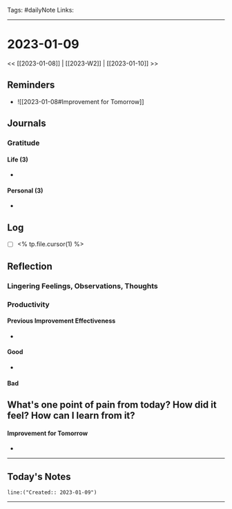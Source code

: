 Tags: #dailyNote
Links: 
___
# 2023-01-09
<< [[2023-01-08]] | [[2023-W2]] | [[2023-01-10]] >>
## Reminders
- ![[2023-01-08#Improvement for Tomorrow]]
## Journals
### Gratitude
#### Life (3)
- 
#### Personal (3)
- 
## Log
- [ ] <% tp.file.cursor(1) %>



## Reflection
### Lingering Feelings, Observations, Thoughts

### Productivity
#### Previous Improvement Effectiveness 
- 
#### Good
- 
#### Bad
**What's one point of pain from today? How did it feel? How can I learn from it?**
- 
#### Improvement for Tomorrow
- 
___
## Today's Notes
```query
line:("Created:: 2023-01-09")
```
___
